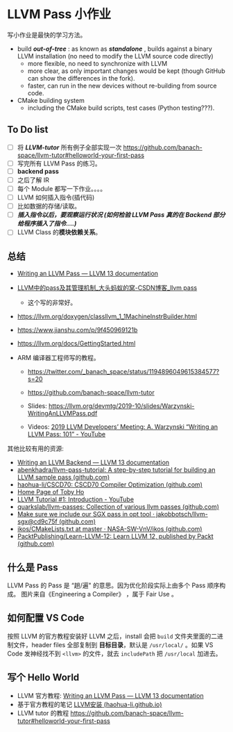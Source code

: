 # LLVM Pass 小作业

写小作业是最快的学习方法。

- build ***out-of-tree*** : as known as ***standalone*** , builds against a binary LLVM installation (no need to modify the LLVM source code directly)
  - more flexible, no need to synchronize with LLVM 
  - more clear, as only important changes would be kept (though GitHub can show the differences in the fork).  
  - faster, can run in the new devices without re-building from source code. 
- CMake building system  
  - including the CMake build scripts, test cases (Python testing???). 

## To Do list

- [ ] 将 ***LLVM-tutor*** 所有例子全部实现一次 https://github.com/banach-space/llvm-tutor#helloworld-your-first-pass
- [ ] 写完所有 LLVM Pass 的练习。    
- [ ] **backend pass**
- [ ] 之后了解 IR
- [ ] 每个 Module 都写一下作业。。。。
- [ ] LLVM 如何插入指令(插代码)
- [ ] 比如数据的存储/读取。
- [ ] ***插入指令以后，要观察运行状况 (如何检验 LLVM Pass 真的在 Backend 部分给程序插入了指令....)***
- [ ] LLVM Class 的**模块依赖关系**。

## 总结

- [Writing an LLVM Pass — LLVM 13 documentation](https://llvm.org/docs/WritingAnLLVMPass.html)

- [LLVM中的pass及其管理机制_大头蚂蚁的窝-CSDN博客_llvm pass](https://blog.csdn.net/mamamama811/article/details/110165333)
  - 这个写的非常好。
  
- https://llvm.org/doxygen/classllvm_1_1MachineInstrBuilder.html

- https://www.jianshu.com/p/9f450969121b

- https://llvm.org/docs/GettingStarted.html

- ARM 编译器工程师写的教程。

  - https://twitter.com/_banach_space/status/1194896049615384577?s=20
  - https://github.com/banach-space/llvm-tutor

  - Slides: https://llvm.org/devmtg/2019-10/slides/Warzynski-WritingAnLLVMPass.pdf
  - Videos: [2019 LLVM Developers’ Meeting: A. Warzynski “Writing an LLVM Pass: 101” - YouTube](https://www.youtube.com/watch?v=ar7cJl2aBuU)

其他比较有用的资源: 

- [Writing an LLVM Backend — LLVM 13 documentation](https://llvm.org/docs/WritingAnLLVMBackend.html)
- [abenkhadra/llvm-pass-tutorial: A step-by-step tutorial for building an LLVM sample pass (github.com)](https://github.com/abenkhadra/llvm-pass-tutorial)
- [haohua-li/CSCD70: CSCD70 Compiler Optimization (github.com)](https://github.com/haohua-li/CSCD70)
- [Home Page of Toby Ho](https://tobyho.com/)
- [LLVM Tutorial #1: Introduction - YouTube](https://www.youtube.com/watch?v=DWHDjVI5juo)
- [quarkslab/llvm-passes: Collection of various llvm passes (github.com)](https://github.com/quarkslab/llvm-passes)
- [Make sure we include our SGX pass in opt tool · jakobbotsch/llvm-sgx@cd9c75f (github.com)](https://github.com/jakobbotsch/llvm-sgx/commit/cd9c75f2356f7c459fb2e7fdd5bf9c4235012f6b)
- [ikos/CMakeLists.txt at master · NASA-SW-VnV/ikos (github.com)](https://github.com/NASA-SW-VnV/ikos/blob/master/CMakeLists.txt)
- [PacktPublishing/Learn-LLVM-12: Learn LLVM 12, published by Packt (github.com)](https://github.com/PacktPublishing/Learn-LLVM-12)

## 什么是 Pass 

LLVM Pass 的 Pass 是 “趟/遍" 的意思。因为优化阶段实际上由多个 Pass 顺序构成。
图片来自《Engineering a Compiler》 ，属于 Fair Use 。

## 如何配置 VS Code 

按照 LLVM 的官方教程安装好 LLVM 之后，install 会把 `build` 文件夹里面的二进制文件，header files 全部复制到 **目标目录**，默认是 `/usr/local/` 。如果 VS Code 发神经找不到 `<llvm>` 的文件，就去 `includePath` 把 `/usr/local` 加进去。

## 写个 Hello World 

- LLVM 官方教程: [Writing an LLVM Pass — LLVM 13 documentation](https://llvm.org/docs/WritingAnLLVMPass.html)
- 基于官方教程的笔记 [LLVM安装 (haohua-li.github.io)](https://haohua-li.github.io/2022/01/18/llvm-installation.html)
- LLVM tutor 的教程 https://github.com/banach-space/llvm-tutor#helloworld-your-first-pass



